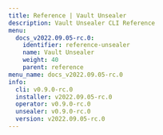 ```yaml
---
title: Reference | Vault Unsealer
description: Vault Unsealer CLI Reference
menu:
  docs_v2022.09.05-rc.0:
    identifier: reference-unsealer
    name: Vault Unsealer
    weight: 40
    parent: reference
menu_name: docs_v2022.09.05-rc.0
info:
  cli: v0.9.0-rc.0
  installer: v2022.09.05-rc.0
  operator: v0.9.0-rc.0
  unsealer: v0.9.0-rc.0
  version: v2022.09.05-rc.0
---
```


